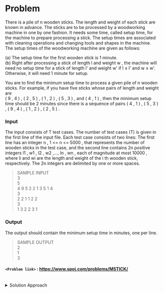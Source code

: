 # Problem
There is a pile of  n  wooden sticks. The length and weight of each stick
are known in advance. The sticks are to be processed by a woodworking machine
in one by one fashion. It needs some time, called setup time, for the  machine
to  prepare  processing  a  stick.  The  setup  times  are  associated  with
cleaning  operations  and changing tools and shapes in the machine. The setup
times of the woodworking machine are given as follows: 
 
(a) The setup time for the first wooden stick is 1 minute.<br/> 
(b) Right after processing a stick of length  l  and weight  w , the machine will
need no setup time for a stick of length  l'  and weight  w'  if  l ≤ l' and  w ≤ w'. 
Otherwise, it will need 1 minute for setup. 
 
You are to find the minimum setup time to process a given pile of  n  wooden sticks. 
For example, if you have five sticks whose pairs of length and weight are  
( 9 , 4 ) , ( 2 , 5 ) , ( 1 , 2 ) , ( 5 , 3 ) , and ( 4 , 1 ) , then the minimum
setup time should be 2 minutes since there is a sequence of pairs ( 4 , 1 ) , 
( 5 , 3 ) , ( 9 , 4 ) , ( 1 , 2 ) , ( 2 , 5 ) .

### Input
The input consists of T test cases. The number of test cases (T) is given 
in the first line of the input file. Each test case consists of two lines:
 The first line has an integer n , 1 <= n <= 5000 , that represents the number 
of wooden sticks in the test case, and the second line contains 2n positive
integers l1 , w1 , l2 , w2 ,..., ln , wn , each of magnitude at most 10000 ,
where li and wi are the length and weight of the i th wooden stick, respectively.
The 2n integers are delimited by one or more spaces.

>SAMPLE INPUT<br/>
3 <br/>
5 <br/>
4 9 5 2 2 1 3 5 1 4 <br/>
3 <br/>
2 2 1 1 2 2 <br/>
3 <br/>
1 3 2 2 3 1<br/>

### Output
The output should contain the minimum setup time in minutes, one per line. 

>SAMPLE OUTPUT<br/>
2<br/>
1<br/>
3<br/>

#### `<Problem link>` : <https://www.spoj.com/problems/MSTICK/>
<br/>
<details>
  <summary>Solution Approach</summary>
  
  ######
  
   
  
  ### References
  
  ><br/>
  
</details>
